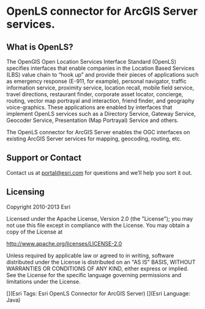 # OpenLS connector for ArcGIS Server services.

## What is OpenLS?

The OpenGIS Open Location Services Interface Standard (OpenLS) specifies interfaces that enable 
companies in the Location Based Services (LBS) value chain to “hook up” and provide their pieces 
of applications such as emergency response (E-911, for example), personal navigator, traffic 
information service, proximity service, location recall, mobile field service, travel directions, 
restaurant finder, corporate asset locator, concierge, routing, vector map portrayal and interaction, 
friend finder, and geography voice-graphics. These applications are enabled by interfaces that 
implement OpenLS services such as a Directory Service, Gateway Service, Geocoder Service, 
Presentation (Map Portrayal) Service and others.

The OpenLS connector for ArcGIS Server enables the OGC interfaces on existing ArcGIS Server services for mapping,
geocoding, routing, etc.

## Support or Contact

Contact us at [portal@esri.com](mailto:portal@esri.com) for questions and we’ll help you sort it out.


## Licensing

Copyright 2010-2013 Esri

Licensed under the Apache License, Version 2.0 (the "License");
you may not use this file except in compliance with the License.
You may obtain a copy of the License at

   http://www.apache.org/licenses/LICENSE-2.0

Unless required by applicable law or agreed to in writing, software
distributed under the License is distributed on an "AS IS" BASIS,
WITHOUT WARRANTIES OR CONDITIONS OF ANY KIND, either express or implied.
See the License for the specific language governing permissions and
limitations under the License.

[](Esri Tags: Esri OpenLS Connector for ArcGIS Server)
[](Esri Language: Java)
